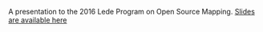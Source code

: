 A presentation to the 2016 Lede Program on Open Source Mapping. [Slides are available here](http://bit.ly/lede-osmapping)